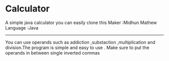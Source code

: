 # Calculator
A simple java calculator you can easily clone this 
Maker :Midhun Mathew
Language :Java
*************************
You can use operands such as addiction ,substaction ,multiplication and division.The program is simple and easy to use .
Make sure to put the operands in between single inverted commas
